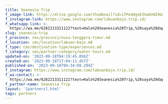 ```yaml
---
title: Seanesia Trip
f_image-link: https://drive.google.com/thumbnail?id=1fPe4dgok3VwOnNI9GoMal0Z_Fdt8L7yE
f_instagram-link: https://www.instagram.com/labuanbajo.trip.id/
f_whatsapp-link: >-
  https://wa.me/6282213311122?text=Halo%20Seanesia%20Trip,%20saya%20dapat%20info%20dari%20@loocale.id%20dan%20punya%20pertanyaan
slug: seanesia-trip
f_province: cms/provinsi/nusa-tenggara-timur.md
f_location: cms/location/labuan-bajo.md
f_type: cms/destination-type/experiences.md
f_category: cms/partner-category/water-tours.md
updated-on: '2023-09-18T04:19:45.856Z'
created-on: '2023-09-10T17:04:11.457Z'
published-on: '2023-09-18T04:34:08.284Z'
f_instagram: https://www.instagram.com/labuanbajo.trip.id/
f_wa-contact: >-
  https://wa.me/6282213311122?text=Halo%20Seanesia%20Trip,%20saya%20dapat%20info%20dari%20@loocale.id%20dan%20punya%20pertanyaan
f_partner-name: Seanesia Trip
layout: '[partners].html'
tags: partners
---
```



